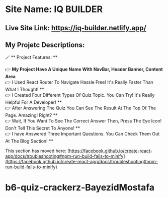 # Site Name: IQ BUILDER

## Live Site Link: https://iq-builder.netlify.app/

## My Projetc Descriptions:
  🪄 ** Project Features: **
  
  👉 **My Project Have A Unique Name With NavBar, Header Banner, Content Area**
  <br/>
  👉 I Used React Router To Navigate Hassle Free! It's Really Faster Than What I Thought! **
  <br/>
  👉 I Created Four Different Types Of Quiz Topic. You Can Try! It's Really Helpful For A Developer! **
  <br/>
  👉 After Answering The Quiz You Can See The Result  At The Top Of The Page. Amazing! Right? **
  <br/>
  👉 Wait, If You Want To See The Correct Answer Then, Press The Eye Icon! Don't Tell This Secret To Anyone! **
  <br/>
  👉 I have Answered Three Important Questions. You Can Check Them Out At The Blog Section! **
  <br/>

This section has moved here: [https://facebook.github.io/create-react-app/docs/troubleshooting#npm-run-build-fails-to-minify](https://facebook.github.io/create-react-app/docs/troubleshooting#npm-run-build-fails-to-minify)
# b6-quiz-crackerz-BayezidMostafa
